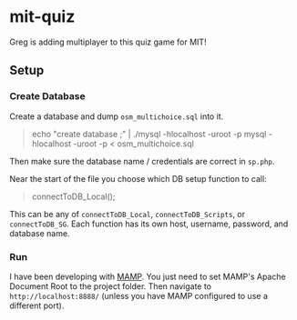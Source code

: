 mit-quiz
========

Greg is adding multiplayer to this quiz game for MIT!

## Setup

### Create Database

Create a database and dump `osm_multichoice.sql` into it.

> echo "create database <dbname>;" | ./mysql -hlocalhost -uroot -p
> mysql -hlocalhost -uroot -p < osm_multichoice.sql

Then make sure the database name / credentials are correct in `sp.php`.

Near the start of the file you choose which DB setup function to call:

> connectToDB_Local();

This can be any of `connectToDB_Local`, `connectToDB_Scripts`, or `connectToDB_SG`. Each function has its own host, username, password, and database name.

### Run

I have been developing with [MAMP](http://www.mamp.info/). You just need to set MAMP's Apache Document Root to the project folder. Then navigate to `http://localhost:8888/` (unless you have MAMP configured to use a different port).
